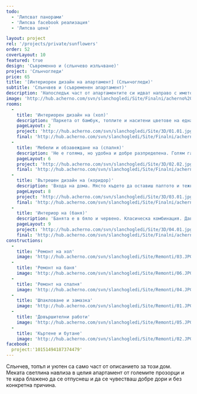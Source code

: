 ```yaml
---
todo:
  - 'Липсват панорами'
  - 'Липсва facebook реализация'
  - 'Липсва цена'

layout: project
rel: '/projects/private/sunflowers' 
order: 52
coverLayout: 10
featured: true
design: 'Съвременно и (слънчево излъчване)'
project: 'Слънчогледи'
price: 65
title: '[Интериорен дизайн на апартамент] (Слънчогледи)'
subtitle: 'Слънчвев и (съвременен апартамент)'
description: 'Напоследък част от апартаментите си идват направо с името. Слънчогледи  е един от тях. Решихме че за слънчеви хора и слънчев апартамент това ще да е идеалното име.'
image: 'http://hub.acherno.com/svn/slanchogledi/Site/Finalni/acherno%20(1).jpg'
rooms:
  -
    title: 'Интериорен дизайн на (хол)'
    description: 'Паркета от бамбук, топлите и наситени цветове на една от стените и на част от мебелите придават лека и неангажираща обстановка. Светлите тонове за добавят приятен контраст на целия интериор '
    pageLayout: 2
    project: 'http://hub.acherno.com/svn/slanchogledi/Site/3D/01.01.jpg'
    final: 'http://hub.acherno.com/svn/slanchogledi/Site/Finalni/acherno%20(2).jpg'
  -
    title: 'Мебели и обзавеждане на (спалня)'
    description: 'Не е голяма, но удобна и добре разпределена. Голям гардероб, място за книги, висок скрин и мека табла и удобни лампи за четене. Меките и ненаситен тонове създават приятна обстановка в която може лесно да се отпуснеш да поспиш или просто да почетеш любимата си книга '
    pageLayout: 6
    project: 'http://hub.acherno.com/svn/slanchogledi/Site/3D/02.02.jpg'
    final: 'http://hub.acherno.com/svn/slanchogledi/Site/Finalni/acherno%20(6).jpg'
  -
    title: 'Вътрешен дизайн на (коридор)'
    description: 'Входа на дома. Място където да оставиш палтото и тежката си чанта след дългия работен ден. Да събуеш обувките си да нахлузих меките си пантофи и да се потопиш в спокойния си и сигурен дом. '
    pageLayout: 8
    project: 'http://hub.acherno.com/svn/slanchogledi/Site/3D/03.01.jpg'
    final: 'http://hub.acherno.com/svn/slanchogledi/Site/Finalni/acherno%20(12).jpg'
  -
    title: 'Интериор на (баня)'
    description: 'Банята е в бяло и червено. Класическа комбинация. Дава ти заряда, от който имаш нужда в началото на деня и те ободрява в неговия край. Снабдена е с малка и компактна вана за неделните следобеди и удобно място за бърз душ. За да се получи това се наложи да разбием няколко стени, пренаредихме малко нови за да разширим наличната баня и да намерим място за всичко необходимо. '
    pageLayout: 9
    project: 'http://hub.acherno.com/svn/slanchogledi/Site/3D/04.01.jpg'
    final: 'http://hub.acherno.com/svn/slanchogledi/Site/Finalni/acherno%20(8).jpg'
constructions:
  - 
    title: 'Ремонт на хол'
    image: 'http://hub.acherno.com/svn/slanchogledi/Site/Remonti/03.JPG'
  - 
    title: 'Ремонт на баня'
    image: 'http://hub.acherno.com/svn/slanchogledi/Site/Remonti/06.JPG'
  - 
    title: 'Ремонт на спалня'
    image: 'http://hub.acherno.com/svn/slanchogledi/Site/Remonti/04.JPG'
  - 
    title: 'Шпакловане и замазка'
    image: 'http://hub.acherno.com/svn/slanchogledi/Site/Remonti/01.JPG'
  - 
    title: 'Довършителни работи'
    image: 'http://hub.acherno.com/svn/slanchogledi/Site/Remonti/05.JPG'
  - 
    title: 'Къртене и бутане'
    image: 'http://hub.acherno.com/svn/slanchogledi/Site/Remonti/02.JPG'
facebook:
  project:'10151494187374479'    
---
```

Слънчев, топъл и уютен са само част от описанието за този дом. Меката светлина навлиза в целия апартамент от големите прозорци и те кара блажено да се отпуснеш и да се чувестваш добре дори и без конкретна причина. 